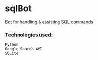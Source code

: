 # sqlBot
Bot for handling &amp; assisting SQL commands
### Technologies used: 
    Python
    Google Search API
    SQLite
